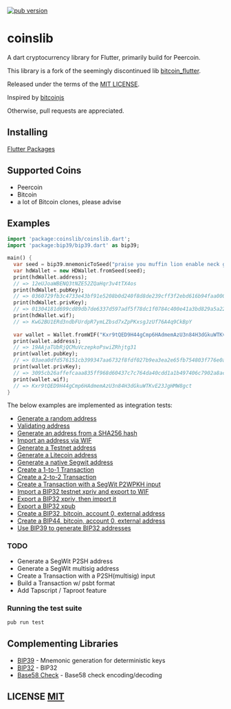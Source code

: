 <a href="https://pub.dartlang.org/packages/coinslib"><img alt="pub version" src="https://img.shields.io/pub/v/coinslib?style=flat-squaree"></a>

# coinslib

A dart cryptocurrency library for Flutter, primarily build for Peercoin.

This library is a fork of the seemingly discontinued lib [bitcoin_flutter](https://github.com/dart-bitcoin/bitcoin_flutter).

Released under the terms of the [MIT LICENSE](LICENSE).

Inspired by [bitcoinjs](https://github.com/bitcoinjs/bitcoinjs-lib)

Otherwise, pull requests are appreciated.

## Installing

[Flutter Packages](https://pub.dev/packages/coinslib/install)

## Supported Coins
- Peercoin 
- Bitcoin
- a lot of Bitcoin clones, please advise 

## Examples

```dart
import 'package:coinslib/coinslib.dart';
import 'package:bip39/bip39.dart' as bip39;

main() {
  var seed = bip39.mnemonicToSeed("praise you muffin lion enable neck grocery crumble super myself license ghost");
  var hdWallet = new HDWallet.fromSeed(seed);
  print(hdWallet.address);
  // => 12eUJoaWBENQ3tNZE52ZQaHqr3v4tTX4os
  print(hdWallet.pubKey);
  // => 0360729fb3c4733e43bf91e5208b0d240f8d8de239cff3f2ebd616b94faa0007f4
  print(hdWallet.privKey);
  // => 01304181d699cd89db7de6337d597adf5f78dc1f0784c400e41a3bd829a5a226
  print(hdWallet.wif);
  // => KwG2BU1ERd3ndbFUrdpR7ymLZbsd7xZpPKxsgJzUf76A4q9CkBpY
  
  var wallet = Wallet.fromWIF("Kxr9tQED9H44gCmp6HAdmemAzU3n84H3dGkuWTKvE23JgHMW8gct");
  print(wallet.address);
  // => 19AAjaTUbRjQCMuVczepkoPswiZRhjtg31
  print(wallet.pubKey);
  // => 03aea0dfd576151cb399347aa6732f8fdf027b9ea3ea2e65fb754803f776e0a509
  print(wallet.privKey);
  // => 3095cb26affefcaaa835ff968d60437c7c764da40cdd1a1b497406c7902a8ac9
  print(wallet.wif);
  // => Kxr9tQED9H44gCmp6HAdmemAzU3n84H3dGkuWTKvE23JgHMW8gct
}
```

The below examples are implemented as integration tests:
- [Generate a random address](https://github.com/Vesta-wallet/coinslib/blob/master/test/integration/addresses_test.dart#L21)
- [Validating address](https://github.com/Vesta-wallet/coinslib/blob/master/test/address_test.dart)
- [Generate an address from a SHA256 hash](https://github.com/Vesta-wallet/coinslib/blob/master/test/integration/addresses_test.dart#L26)
- [Import an address via WIF](https://github.com/Vesta-wallet/coinslib/blob/master/test/integration/addresses_test.dart#L32)
- [Generate a Testnet address](https://github.com/Vesta-wallet/coinslib/blob/master/test/integration/addresses_test.dart#L37)
- [Generate a Litecoin address](https://github.com/Vesta-wallet/coinslib/blob/master/test/integration/addresses_test.dart#L45)
- [Generate a native Segwit address](https://github.com/Vesta-wallet/coinslib/blob/master/test/integration/addresses_test.dart#L53)
- [Create a 1-to-1 Transaction](https://github.com/Vesta-wallet/coinslib/blob/master/test/integration/transactions_test.dart#L7)
- [Create a 2-to-2 Transaction](https://github.com/Vesta-wallet/coinslib/blob/master/test/integration/transactions_test.dart#L21)
- [Create a Transaction with a SegWit P2WPKH input](https://github.com/Vesta-wallet/coinslib/blob/master/test/integration/transactions_test.dart#L45)
- [Import a BIP32 testnet xpriv and export to WIF](https://github.com/Vesta-wallet/coinslib/blob/master/test/integration/bip32_test.dart#L9)
- [Export a BIP32 xpriv, then import it](https://github.com/Vesta-wallet/coinslib/blob/master/test/integration/bip32_test.dart#L14)
- [Export a BIP32 xpub](https://github.com/Vesta-wallet/coinslib/blob/master/test/integration/bip32_test.dart#L23)
- [Create a BIP32, bitcoin, account 0, external address](https://github.com/Vesta-wallet/coinslib/blob/master/test/integration/bip32_test.dart#L30)
- [Create a BIP44, bitcoin, account 0, external address](https://github.com/Vesta-wallet/coinslib/blob/master/test/integration/bip32_test.dart#L41)
- [Use BIP39 to generate BIP32 addresses](https://github.com/Vesta-wallet/coinslib/blob/master/test/integration/bip32_test.dart#L56)


### TODO
- Generate a SegWit P2SH address
- Generate a SegWit multisig address
- Create a Transaction with a P2SH(multisig) input
- Build a Transaction w/ psbt format
- Add Tapscript / Taproot feature

### Running the test suite

``` bash
pub run test
```

## Complementing Libraries
- [BIP39](https://github.com/anicdh/bip39) - Mnemonic generation for deterministic keys
- [BIP32](https://github.com/anicdh/bip32) - BIP32
- [Base58 Check](https://github.com/anicdh/bs58check-dart) - Base58 check encoding/decoding

## LICENSE [MIT](LICENSE)
